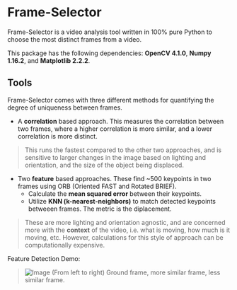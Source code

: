 # Frame-Selector
Frame-Selector is a video analysis tool written in 100% pure Python to choose the most distinct frames from a video.

This package has the following dependencies: **OpenCV 4.1.0**, **Numpy 1.16.2**, and **Matplotlib 2.2.2**.

## Tools 

Frame-Selector comes with three different methods for quantifying the degree of uniqueness between frames.

 - A **correlation** based approach. This measures the correlation between two frames, where a higher correlation is more similar, and a lower correlation is more distinct.
> This runs the fastest compared to the other two approaches, and is sensitive to larger changes in the image based on lighting and orientation, and the size of the object being displaced.
 - Two **feature** based approaches. These find ~500 keypoints in two frames using ORB (Oriented FAST and Rotated BRIEF).
	 - Calculate the **mean squared error** between their keypoints.
	 - Utilize **KNN (k-nearest-neighbors)** to match detected keypoints betweeen frames. The metric is the diplacement.
> These are more lighting and orientation agnostic, and are concerned more with the **context** of the video, i.e. what is moving, how much is it moving, etc. However, calculations for this style of approach can be computationally expensive.

Feature Detection Demo:
> ![Image](https://raw.githubusercontent.com/vitae-gravitas/Frame-Selector/master/README/features.png)
> (From left to right) Ground frame, more similar frame, less similar frame.


